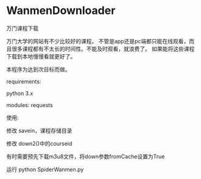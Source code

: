 # WanmenDownloader
万门课程下载

万门大学的网站有不少比较好的课程。
不管是app还是pc端都只能在线观看，而且很多课程都有不太长的时间性。不能及时观看，就浪费了。
如果能将这些课程下载到本地慢慢看就更好了。

本程序为达到次目标而做。

requirements: 

python 3.x

modules: requests


使用:

修改 savein，课程存储目录

修改 down2()中的courseid

有时需要预先下载m3u8文件，将down参数fromCache设置为True

运行 python SpiderWanmen.py

